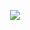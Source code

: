 <p align="center">
  <img src="https://capsule-render.vercel.app/api?type=waving&color=0:36BCF7,100:8E2DE2&height=200&section=header&text=Fahrurrozi&fontSize=50&fontColor=ffffff" />
</p>

